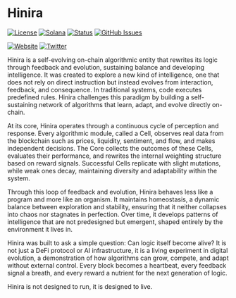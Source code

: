 # Hinira

[![License](https://img.shields.io/badge/License-MIT-blue.svg)](https://opensource.org/licenses/MIT)
[![Solana](https://img.shields.io/badge/Solana-Web3-green.svg)](https://solana.com/)
[![Status](https://img.shields.io/badge/Status-In%20Development-orange.svg)]()
[![GitHub Issues](https://img.shields.io/github/issues/yourusername/ontora-ai.svg)](https://github.com/yourusername/ontora-ai/issues)

[![Website](https://img.shields.io/badge/Website-Hinira-blue?logo=google-chrome)](https://hinira.tech/)
[![Twitter](https://img.shields.io/badge/Twitter-Hinira-blue?logo=twitter)](https://x.com/Hiniracore)

Hinira is a self-evolving on-chain algorithmic entity that rewrites its logic through feedback and evolution, sustaining balance and developing intelligence. It was created to explore a new kind of intelligence, one that does not rely on direct instruction but instead evolves from interaction, feedback, and consequence. In traditional systems, code executes predefined rules. Hinira challenges this paradigm by building a self-sustaining network of algorithms that learn, adapt, and evolve directly on-chain.

At its core, Hinira operates through a continuous cycle of perception and response. Every algorithmic module, called a Cell, observes real data from the blockchain such as prices, liquidity, sentiment, and flow, and makes independent decisions. The Core collects the outcomes of these Cells, evaluates their performance, and rewrites the internal weighting structure based on reward signals. Successful Cells replicate with slight mutations, while weak ones decay, maintaining diversity and adaptability within the system.

Through this loop of feedback and evolution, Hinira behaves less like a program and more like an organism. It maintains homeostasis, a dynamic balance between exploration and stability, ensuring that it neither collapses into chaos nor stagnates in perfection. Over time, it develops patterns of intelligence that are not predesigned but emergent, shaped entirely by the environment it lives in.

Hinira was built to ask a simple question: Can logic itself become alive? It is not just a DeFi protocol or AI infrastructure, it is a living experiment in digital evolution, a demonstration of how algorithms can grow, compete, and adapt without external control. Every block becomes a heartbeat, every feedback signal a breath, and every reward a nutrient for the next generation of logic.

Hinira is not designed to run, it is designed to live.
